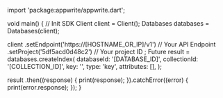 import 'package:appwrite/appwrite.dart';

void main() { // Init SDK
  Client client = Client();
  Databases databases = Databases(client);

  client
    .setEndpoint('https://[HOSTNAME_OR_IP]/v1') // Your API Endpoint
    .setProject('5df5acd0d48c2') // Your project ID
  ;
  Future result = databases.createIndex(
    databaseId: '[DATABASE_ID]',
    collectionId: '[COLLECTION_ID]',
    key: '',
    type: 'key',
    attributes: [],
  );

  result
    .then((response) {
      print(response);
    }).catchError((error) {
      print(error.response);
  });
}
